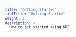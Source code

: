 ```yaml
---
title: "Getting Started"
linkTitle: "Getting Started"
weight: 2
description: >
  How to get started using KRE.
---
```

